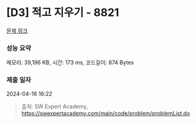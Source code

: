# [D3] 적고 지우기 - 8821 

[문제 링크](https://swexpertacademy.com/main/code/problem/problemDetail.do?contestProbId=AW37UDPKCgQDFATy) 

### 성능 요약

메모리: 39,196 KB, 시간: 173 ms, 코드길이: 874 Bytes

### 제출 일자

2024-04-16 16:22



> 출처: SW Expert Academy, https://swexpertacademy.com/main/code/problem/problemList.do